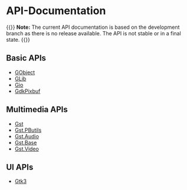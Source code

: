 # API-Documentation

{{<hint info>}}
**Note:** The current API documentation is based on the development branch as there is no release available. The API is not stable or in a final state.
{{</hint>}}

## Basic APIs
- [GObject](../api/gobject-2.0.md)
- [GLib](../api/glib-2.0.md)
- [Gio](../api/gio-2.0.md)
- [GdkPixbuf](../api/gdkpixbuf-2.0.md)

## Multimedia APIs
- [Gst](../api/gst-1.0.md)
- [Gst.PButils](../api/gstpbutils-1.0.md)
- [Gst.Audio](../api/gstaudio-1.0.md)
- [Gst.Base](../api/gstbase-1.0.md)
- [Gst.Video](../api/gstvideo-1.0.md)

## UI APIs
- [Gtk3](../api/gtk-3.0.md)
